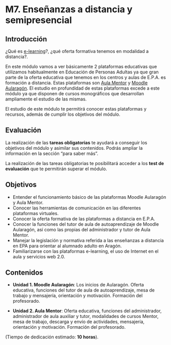 # M7.  Enseñanzas a distancia y semipresencial

## **Introducción**

¿Qué es [e-learning](http://es.wikipedia.org/wiki/Aprendizaje_electrónico)?, ¿qué oferta formativa tenemos en modalidad a distancia?.

En este módulo vamos a ver básicamente 2 plataformas educativas que utilizamos habitualmente en Educación de Personas Adultas ya que gran parte de la oferta educativa que tenemos en los centros y aulas de E.P.A. es formación a distancia. Estas plataformas son [Aula Mentor](http://www.aulamentor.es/) y [Moodle Aularagón](http://aula2.educa.aragon.es/moodle/). El estudio en profundidad de estas plataformas excede a este módulo ya que  disponen de cursos monográficos que desarrollan ampliamente el estudio de las mismas.

El estudio de este módulo te permitirá conocer estas plataformas y recursos, además de cumplir los objetivos del módulo.

## **Evaluación**

La realización de las **tareas obligatorias** te ayudará a conseguir los objetivos del módulo y asimilar sus contenidos. Podrás ampliar la información en la sección “para saber más”.

La realización de las tareas obligatorias te posibilitará acceder a los **test de evaluación** que te permitirán superar el módulo.

## Objetivos

* Entender el funcionamiento básico de las plataformas Moodle Aularagón y Aula Mentor.
* Conocer las herramientas de comunicación en las diferentes plataformas virtuales.
* Conocer la oferta formativa de las plataformas a distancia en E.P.A.
* Conocer la funciones del tutor de aula de autoaprendizaje de Moodle Aularagón, así como las propias del administrador y tutor de Aula Mentor.
* Manejar la legislación y normativa referida a las enseñanzas a distancia en EPA para orientar al alumnado adulto en Aragón.
* Familiarizarse con las plataformas e-learning, el uso de Internet en el aula y servicios web 2.0.

## Contenidos

* **Unidad 1. Moodle Aularagón**: Los inicios de Aularagón. Oferta educativa, funciones del tutor de aula de autoaprendizaje, mesa de trabajo y mensajería, orientación y motivación. Formación del profesorado.

* **Unidad 2. Aula Mentor**: Oferta educativa, funciones del administrador, administrador de aula auxiliar y tutor, modalidades de cursos Mentor, mesa de trabajo, descarga y envío de actividades, mensajería, orientación y motivación. Formación del profesorado.

\(Tiempo de dedicación estimado: **10 horas**\).

